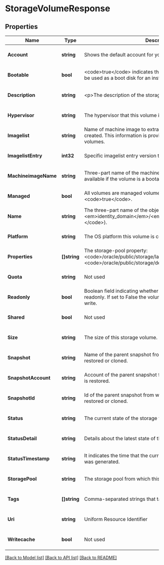 # StorageVolumeResponse

## Properties
Name | Type | Description | Notes
------------ | ------------- | ------------- | -------------
**Account** | **string** | Shows the default account for your identity domain. | [optional] [default to null]
**Bootable** | **bool** | &lt;code&gt;true&lt;/code&gt; indicates that the storage volume can also be used as a boot disk for an instance. | [optional] [default to null]
**Description** | **string** | &lt;p&gt;The description of the storage volume. | [optional] [default to null]
**Hypervisor** | **string** | The hypervisor that this volume is compatible with. | [optional] [default to null]
**Imagelist** | **string** | Name of machine image to extract onto this volume when created. This information is provided only for bootable storage volumes. | [optional] [default to null]
**ImagelistEntry** | **int32** | Specific imagelist entry version to extract. | [optional] [default to null]
**MachineimageName** | **string** | Three-part name of the machine image. This information is available if the volume is a bootable storage volume. | [optional] [default to null]
**Managed** | **bool** | All volumes are managed volumes. Default value is &lt;code&gt;true&lt;/code&gt;. | [optional] [default to null]
**Name** | **string** | The three-part name of the object (&lt;code&gt;/Compute-&lt;em&gt;identity_domain&lt;/em&gt;/&lt;em&gt;user&lt;/em&gt;/&lt;em&gt;object&lt;/em&gt;&lt;/code&gt;). | [optional] [default to null]
**Platform** | **string** | The OS platform this volume is compatible with. | [optional] [default to null]
**Properties** | **[]string** | The storage-pool property: &lt;code&gt;/oracle/public/storage/latency&lt;/code&gt; or &lt;code&gt;/oracle/public/storage/default&lt;/code&gt;. | [optional] [default to null]
**Quota** | **string** | Not used | [optional] [default to null]
**Readonly** | **bool** | Boolean field indicating whether this volume can be  attached as readonly. If set to False the volume will be attached as read-write. | [optional] [default to null]
**Shared** | **bool** | Not used | [optional] [default to null]
**Size** | **string** | The size of this storage volume. | [optional] [default to null]
**Snapshot** | **string** | Name of the parent snapshot from which the storage volume is restored or cloned. | [optional] [default to null]
**SnapshotAccount** | **string** | Account of the parent snapshot from which the storage volume is restored. | [optional] [default to null]
**SnapshotId** | **string** | Id of the parent snapshot from which the storage volume is restored or cloned. | [optional] [default to null]
**Status** | **string** | The current state of the storage volume. | [optional] [default to null]
**StatusDetail** | **string** | Details about the latest state of the storage volume. | [optional] [default to null]
**StatusTimestamp** | **string** | It indicates the time that the current view of the storage volume was generated. | [optional] [default to null]
**StoragePool** | **string** | The storage pool from which this volume is allocated. | [optional] [default to null]
**Tags** | **[]string** | Comma-separated strings that tag the storage volume. | [optional] [default to null]
**Uri** | **string** | Uniform Resource Identifier | [optional] [default to null]
**Writecache** | **bool** | Not used | [optional] [default to null]

[[Back to Model list]](../README.md#documentation-for-models) [[Back to API list]](../README.md#documentation-for-api-endpoints) [[Back to README]](../README.md)


